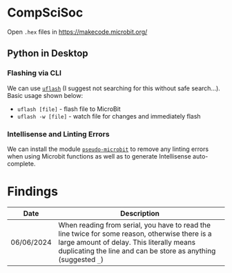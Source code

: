 # CompSciSoc

Open `.hex` files in https://makecode.microbit.org/

## Python in Desktop
### Flashing via CLI
We can use [`uflash`](https://github.com/ntoll/uflash) (I suggest not searching for this without safe search...). Basic usage shown below:

- `uflash [file]` - flash file to MicroBit
- `uflash -w [file]` - watch file for changes and immediately flash

### Intellisense and Linting Errors
We can install the module [`pseudo-microbit`](https://pypi.org/project/pseudo-microbit/) to remove any linting errors when using Microbit functions as well as to generate Intellisense auto-complete.

# Findings
| Date | Description |
| ---- | ----------- |
| 06/06/2024 | When reading from serial, you have to read the line twice for some reason, otherwise there is a large amount of delay. This literally means duplicating the line and can be store as anything (suggested `_`)